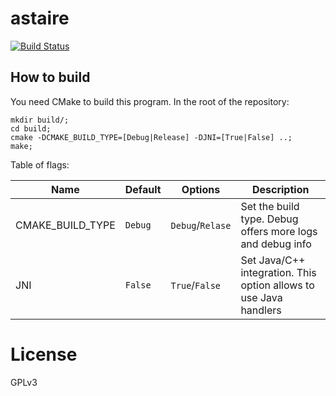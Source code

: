 # astaire

[![Build Status](https://travis-ci.org/Augugrumi/astaire.svg?branch=master)](https://travis-ci.org/Augugrumi/astaire)

## How to build

You need CMake to build this program. In the root of the repository:
```
mkdir build/;
cd build;
cmake -DCMAKE_BUILD_TYPE=[Debug|Release] -DJNI=[True|False] ..;
make;
```

Table of flags:

| Name             | Default   | Options          | Description                                                        |
|------------------|-----------|------------------|--------------------------------------------------------------------|
| CMAKE_BUILD_TYPE | `Debug`   | `Debug`/`Relase` | Set the build type. Debug offers more logs and debug info          |
| JNI              | `False`   | `True`/`False`   | Set Java/C++ integration. This option allows to use Java handlers  |

# License

GPLv3
